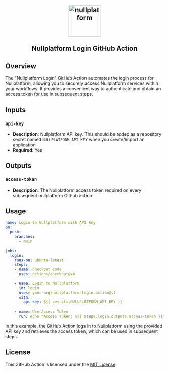 <h2 align="center">
    <a href="https://httpie.io" target="blank_">
        <img height="100" alt="nullplatform" src="https://nullplatform.com/favicon/android-chrome-192x192.png" />
    </a>
    <br>
    <br>
    Nullplatform Login GitHub Action
    <br>
</h2>

## Overview

The "Nullplatform Login" GitHub Action automates the login process for Nullplatform, allowing you to securely access Nullplatform services within your workflows. It provides a convenient way to authenticate and obtain an access token for use in subsequent steps.

## Inputs

### `api-key`

- **Description**: Nullplatform API key. This should be added as a repository secret named `NULLPLATFORM_API_KEY` when you create/import an application
- **Required**: Yes

## Outputs

### `access-token`

- **Description**: The Nullplatform access token required on every subsequent nullplatform Github action

## Usage

```yaml
name: Login to Nullplatform with API Key
on:
  push:
    branches:
      - main

jobs:
  login:
    runs-on: ubuntu-latest
    steps:
    - name: Checkout code
      uses: actions/checkout@v4
      
    - name: Login to Nullplatform
      id: login
      uses: your-org/nullplatform-login-action@v1
      with:
        api-key: ${{ secrets.NULLPLATFORM_API_KEY }}
        
    - name: Use Access Token
      run: echo "Access Token: ${{ steps.login.outputs.access-token }}"
```

In this example, the GitHub Action logs in to Nullplatform using the provided API key and retrieves the access token, which can be used in subsequent steps.

## License

This GitHub Action is licensed under the [MIT License](LICENSE).
